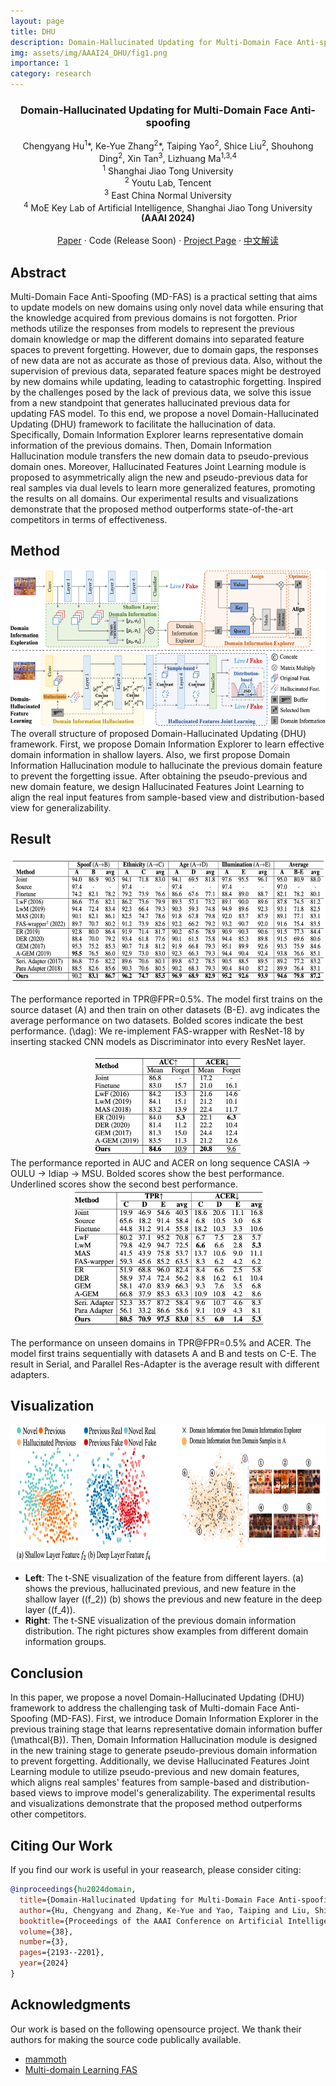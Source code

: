 ```yaml
---
layout: page
title: DHU
description: Domain-Hallucinated Updating for Multi-Domain Face Anti-spoofing (AAAI-2024)
img: assets/img/AAAI24_DHU/fig1.png
importance: 1
category: research
---
```



<h3 align="center">Domain-Hallucinated Updating for Multi-Domain Face Anti-spoofing</h3>

  <p align="center">
    Chengyang Hu<sup>1</sup>*, Ke-Yue Zhang<sup>2</sup>*, Taiping Yao<sup>2</sup>, Shice Liu<sup>2</sup>, Shouhong Ding<sup>2</sup>, Xin Tan<sup>3</sup>, Lizhuang Ma<sup>1,3,4</sup>
    <br />
    <sup>1</sup> Shanghai Jiao Tong University
    <br />
    <sup>2</sup> Youtu Lab, Tencent
    <br />
    <sup>3</sup> East China Normal University
    <br />
    <sup>4</sup> MoE Key Lab of Artificial Intelligence, Shanghai Jiao Tong University
    <br />
    <a><strong>(AAAI 2024)</strong></a>
    <br />
    <br />
    <a href="https://ojs.aaai.org/index.php/AAAI/article/view/27992">Paper</a>
    ·
    <!-- <a href="https://github.com/github_username/repo_name/issues/new?labels=bug&template=bug-report---.md">Code</a> -->
    Code (Release Soon)
    ·
    <a href="https://hu-cheng-yang.github.io/projects/AAAI24_DHU/">Project Page</a>
    ·
    <a href="https://mp.weixin.qq.com/s/MAHtzbwfte0t1Th6thHaEA">中文解读</a>
  </p>

## Abstract

Multi-Domain Face Anti-Spoofing (MD-FAS) is a practical setting that aims to update models on new domains using only novel data while ensuring that the knowledge acquired from previous domains is not forgotten. Prior methods utilize the responses from models to represent the previous domain knowledge or map the different domains into separated feature spaces to prevent forgetting. However, due to domain gaps, the responses of new data are not as accurate as those of previous data.  Also, without the supervision of previous data, separated feature spaces might be destroyed by new domains while updating, leading to catastrophic forgetting. Inspired by the challenges posed by the lack of previous data, we solve this issue from a new standpoint that generates hallucinated previous data for updating FAS model. To this end, we propose a novel Domain-Hallucinated Updating (DHU) framework to facilitate the hallucination of data. Specifically, Domain Information Explorer learns representative domain information of the previous domains. Then, Domain Information Hallucination module transfers the new domain data to pseudo-previous domain ones. Moreover, Hallucinated Features Joint Learning module is proposed to asymmetrically align the new and pseudo-previous data for real samples via dual levels to learn more generalized features, promoting the results on all domains. Our experimental results and visualizations demonstrate that the proposed method outperforms state-of-the-art competitors in terms of effectiveness.

## Method

<!-- ![Framework](/assets/img/AAAI24_DHU/framework.png) -->
<div align=center> 
<img src="/assets/img/AAAI24_DHU/framework.png" height=250>
</div>
The overall structure of proposed Domain-Hallucinated Updating (DHU) framework. First, we propose Domain Information Explorer to learn effective domain information in shallow layers. Also, we first propose Domain Information Hallucination module to hallucinate the previous domain feature to prevent the forgetting issue. After obtaining the pseudo-previous and new domain feature, we design Hallucinated Features Joint Learning to align the real input features from sample-based view and distribution-based view for generalizability.

<!-- GETTING STARTED -->

## Result

<!-- ![Result on FASMD Benchmark](/assets/img/AAAI24_DHU/result.png) -->
<div align=center> 
<img src="/assets/img/AAAI24_DHU/result.png" height=200>
</div>

The performance reported in TPR@FPR=0.5%. The model first trains on the source dataset (A) and then train on other datasets (B-E). avg indicates the average performance on two datasets. Bolded scores indicate the best performance. \(\dag\): We re-implement FAS-wrapper with ResNet-18 by inserting stacked CNN models as Discriminator into every ResNet layer.

<div align=center> 

<!-- ![Result on OCMI Benchmark](/assets/img/AAAI24_DHU/result_longseq.png) -->
<img src="/assets/img/AAAI24_DHU/result_longseq.png" height=160>

</div>
The performance reported in AUC and ACER on long sequence CASIA ->  OULU -> Idiap -> MSU. 
Bolded scores show the best performance. Underlined scores show the second best performance.

<div align=center> 

<!-- ![Result on OCMI Benchmark](/assets/img/AAAI24_DHU/result_longseq.png) -->
<img src="/assets/img/AAAI24_DHU/result_general.png" height=220>

</div>

The performance on unseen domains in TPR@FPR=0.5% and ACER. The model first trains sequentially with datasets A and B and tests on C-E. The result in Serial, and Parallel Res-Adapter is the average result with different adapters. 

## Visualization

<div align=center> 

<!-- ![Result on OCMI Benchmark](/assets/img/AAAI24_DHU/result_longseq.png) -->
<img src="/assets/img/AAAI24_DHU/visualization.png" height=220>

</div>

* **Left**: The t-SNE visualization of the feature from different layers. (a) shows the previous, hallucinated previous, and new feature in the shallow layer (\(f_2\)) (b) shows the previous and new feature in the deep layer (\(f_4\)).
* **Right**: The t-SNE visualization of the previous domain information distribution. The right pictures show examples from different domain information groups.

## Conclusion
In this paper, we propose a novel Domain-Hallucinated Updating (DHU) framework to address the challenging task of Multi-domain Face Anti-Spoofing (MD-FAS). First, we introduce Domain Information Explorer in the previous training stage that learns representative domain information buffer \(\mathcal{B}\). Then, Domain Information Hallucination module is designed in the new training stage to generate pseudo-previous domain information to prevent forgetting. Additionally, we devise Hallucinated Features Joint Learning module to utilize pseudo-previous and new domain features, which aligns real samples' features from sample-based and distribution-based views to improve model's generalizability. The experimental results and visualizations demonstrate that the proposed method outperforms other competitors.


<!-- CONTRIBUTING -->
## Citing Our Work

If you find our work is useful in your reasearch, please consider citing:
```bib
@inproceedings{hu2024domain,
  title={Domain-Hallucinated Updating for Multi-Domain Face Anti-spoofing},
  author={Hu, Chengyang and Zhang, Ke-Yue and Yao, Taiping and Liu, Shice and Ding, Shouhong and Tan, Xin and Ma, Lizhuang},
  booktitle={Proceedings of the AAAI Conference on Artificial Intelligence},
  volume={38},
  number={3},
  pages={2193--2201},
  year={2024}
}
```


<!-- ACKNOWLEDGMENTS -->
## Acknowledgments
Our work is based on the following opensource project. We thank their authors for making the source code publically available.
* [mammoth](https://github.com/aimagelab/mammoth)
* [Multi-domain Learning FAS](https://github.com/CHELSEA234/Multi-domain-learning-FAS/tree/main/source_SiW_Mv2)

